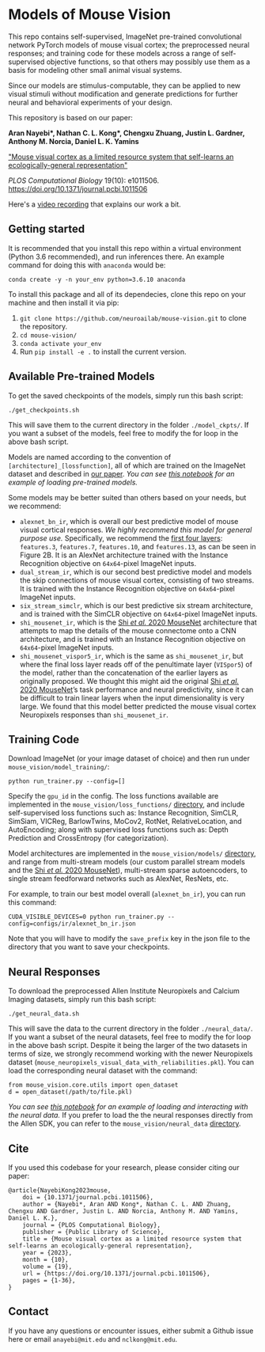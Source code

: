 # Models of Mouse Vision
This repo contains self-supervised, ImageNet pre-trained convolutional network PyTorch models of mouse visual cortex; the preprocessed neural responses; and training code for these models across a range of self-supervised objective functions, so that others may possibly use them as a basis for modeling other small animal visual systems.

Since our models are stimulus-computable, they can be applied to new visual stimuli without modification and generate predictions for further neural and behavioral experiments of your design.

This repository is based on our paper:

**Aran Nayebi\*, Nathan C. L. Kong\*, Chengxu Zhuang, Justin L. Gardner, Anthony M. Norcia, Daniel L. K. Yamins**

["Mouse visual cortex as a limited resource system that self-learns an ecologically-general representation"](https://www.biorxiv.org/content/10.1101/2021.06.16.448730)

*PLOS Computational Biology* 19(10): e1011506. https://doi.org/10.1371/journal.pcbi.1011506

Here's a [video recording](https://www.youtube.com/watch?v=9h_3bHVDMhA&t=650s) that explains our work a bit.

## Getting started
It is recommended that you install this repo within a virtual environment (Python 3.6 recommended), and run inferences there.
An example command for doing this with `anaconda` would be:
```
conda create -y -n your_env python=3.6.10 anaconda
```
To install this package and all of its dependecies, clone this repo on your machine and then install it via pip:
1. `git clone https://github.com/neuroailab/mouse-vision.git` to clone the repository.
2. `cd mouse-vision/`
3. `conda activate your_env`
4. Run `pip install -e .` to install the current version.

## Available Pre-trained Models
To get the saved checkpoints of the models, simply run this bash script:
```
./get_checkpoints.sh
```
This will save them to the current directory in the folder `./model_ckpts/`.
If you want a subset of the models, feel free to modify the for loop in the above bash script.

Models are named according to the convention of `[architecture]_[lossfunction]`, all of which are trained on the ImageNet dataset and described in [our paper](https://www.biorxiv.org/content/10.1101/2021.06.16.448730).
*You can see [this notebook](https://github.com/neuroailab/mouse-vision/blob/main/Loading%20model%20weights.ipynb) for an example of loading pre-trained models.*

Some models may be better suited than others based on your needs, but we recommend: 
- `alexnet_bn_ir`, which is overall our best predictive model of mouse visual cortical responses. *We highly recommend this model for general purpose use.* Specifically, we recommend the [first four layers](https://github.com/neuroailab/mouse-vision/blob/main/mouse_vision/models/model_layers.py#L6-L10): `features.3`, `features.7`, `features.10`, and `features.13`, as can be seen in Figure 2B. It is an AlexNet architecture trained with the Instance Recognition objective on `64x64`-pixel ImageNet inputs.
- `dual_stream_ir`, which is our second best predictive model and models the skip connections of mouse visual cortex, consisting of two streams.
It is trained with the Instance Recognition objective on `64x64`-pixel ImageNet inputs.
- `six_stream_simclr`, which is our best predictive six stream architecture, and is trained with the SimCLR objective on `64x64`-pixel ImageNet inputs.
- `shi_mousenet_ir`, which is the [Shi *et al.* 2020 MouseNet](https://doi.org/10.1371/journal.pcbi.1010427) architecture that attempts to map the details of the mouse connectome onto a CNN architecture, and is trained with an Instance Recognition objective on `64x64`-pixel ImageNet inputs.
- `shi_mousenet_vispor5_ir`, which is the same as `shi_mousenet_ir`, but where the final loss layer reads off of the penultimate layer (`VISpor5`) of the model, rather than the concatenation of the earlier layers as originally proposed.
We thought this might aid the original [Shi *et al.* 2020 MouseNet](https://doi.org/10.1371/journal.pcbi.1010427)’s task performance and neural predictivity, since it can be difficult to train linear layers when the input dimensionality is very large.
We found that this model better predicted the mouse visual cortex Neuropixels responses than `shi_mousenet_ir`.

## Training Code
Download ImageNet (or your image dataset of choice) and then run under `mouse_vision/model_training/`:
```
python run_trainer.py --config=[]
```
Specify the `gpu_id` in the config. The loss functions available are implemented in the `mouse_vision/loss_functions/` [directory](https://github.com/neuroailab/mouse-vision/tree/main/mouse_vision/loss_functions), and include self-supervised loss functions such as: Instance Recognition, SimCLR, SimSiam, VICReg, BarlowTwins, MoCov2, RotNet, RelativeLocation, and AutoEncoding; along with supervised loss functions such as: Depth Prediction and CrossEntropy (for categorization).

Model architectures are implemented in the `mouse_vision/models/` [directory](https://github.com/neuroailab/mouse-vision/tree/main/mouse_vision/models), and range from multi-stream models (our custom parallel stream models and the [Shi *et al.* 2020 MouseNet](https://doi.org/10.1371/journal.pcbi.1010427)), multi-stream sparse autoencoders, to single stream feedforward networks such as AlexNet, ResNets, etc.

For example, to train our best model overall (`alexnet_bn_ir`), you can run this command:
```
CUDA_VISIBLE_DEVICES=0 python run_trainer.py --config=configs/ir/alexnet_bn_ir.json
```
Note that you will have to modify the `save_prefix` key in the json file to the directory that you want to save your checkpoints.


## Neural Responses
To download the preprocessed Allen Institute Neuropixels and Calcium Imaging datasets, simply run this bash script:
```
./get_neural_data.sh
```
This will save the data to the current directory in the folder `./neural_data/`.
If you want a subset of the neural datasets, feel free to modify the for loop in the above bash script.
Despite it being the larger of the two datasets in terms of size, we strongly recommend working with the newer Neuropixels dataset (`mouse_neuropixels_visual_data_with_reliabilities.pkl`).
You can load the corresponding neural dataset with the command:
```
from mouse_vision.core.utils import open_dataset
d = open_dataset(/path/to/file.pkl)
```
*You can see [this notebook](https://github.com/neuroailab/mouse-vision/blob/main/Loading%20neural%20data.ipynb) for an example of loading and interacting with the neural data.*
If you prefer to load the the neural responses directly from the Allen SDK, you can refer to the `mouse_vision/neural_data` [directory](https://github.com/neuroailab/mouse-vision/tree/main/mouse_vision/neural_data).

## Cite
If you used this codebase for your research, please consider citing our paper:
```
@article{NayebiKong2023mouse,
    doi = {10.1371/journal.pcbi.1011506},
    author = {Nayebi*, Aran AND Kong*, Nathan C. L. AND Zhuang, Chengxu AND Gardner, Justin L. AND Norcia, Anthony M. AND Yamins, Daniel L. K.},
    journal = {PLOS Computational Biology},
    publisher = {Public Library of Science},
    title = {Mouse visual cortex as a limited resource system that self-learns an ecologically-general representation},
    year = {2023},
    month = {10},
    volume = {19},
    url = {https://doi.org/10.1371/journal.pcbi.1011506},
    pages = {1-36},
}
```

## Contact
If you have any questions or encounter issues, either submit a Github issue here or email `anayebi@mit.edu` and `nclkong@mit.edu`.
